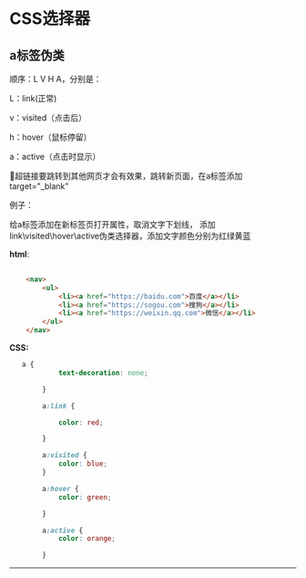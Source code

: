 # CSS选择器

## a标签伪类

顺序：L V H A，分别是：

L：link(正常)

v：visited（点击后）

h：hover（鼠标停留）

a：active（点击时显示）



📌超链接要跳转到其他网页才会有效果，跳转新页面，在a标签添加target="_blank"



例子：

给a标签添加在新标签页打开属性，取消文字下划线， 添加link\visited\hover\active伪类选择器，添加文字颜色分别为红绿黄蓝

**html**:

```html
    
    <nav>
        <ul>
            <li><a href="https://baidu.com">百度</a></li>
            <li><a href="https://sogou.com">搜狗</a></li>
            <li><a href="https://weixin.qq.com">微信</a></li>
        </ul>
    </nav>
```

**CSS:**

```css
   a {
            text-decoration: none;

        }

        a:link {

            color: red;

        }

        a:visited {
            color: blue;
        }

        a:hover {
            color: green;

        }

        a:active {
            color: orange;

        }
```

------

